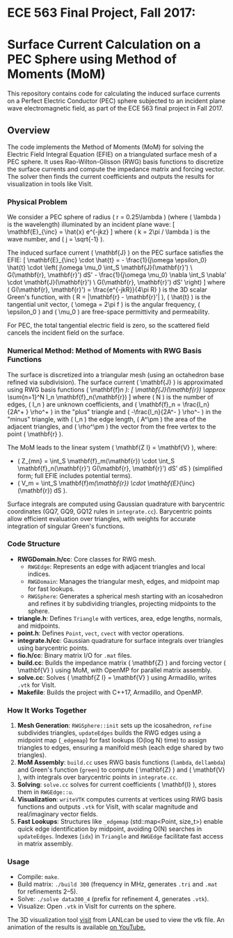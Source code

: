 # ECE 563 Final Project, Fall 2017:
# Surface Current Calculation on a PEC Sphere using Method of Moments (MoM)

This repository contains code for calculating the induced surface currents on a Perfect Electric Conductor (PEC) sphere subjected to an incident plane wave electromagnetic field, as part of the ECE 563 final project in Fall 2017.

## Overview
The code implements the Method of Moments (MoM) for solving the Electric Field Integral Equation (EFIE) on a triangulated surface mesh of a PEC sphere. It uses Rao-Wilton-Glisson (RWG) basis functions to discretize the surface currents and compute the impedance matrix and forcing vector. The solver then finds the current coefficients and outputs the results for visualization in tools like VisIt.

### Physical Problem
We consider a PEC sphere of radius \( r = 0.25\lambda \) (where \( \lambda \) is the wavelength) illuminated by an incident plane wave:
\[
\mathbf{E}_{\inc} = \hat{x} e^{-jkz}
\]
where \( k = 2\pi / \lambda \) is the wave number, and \( j = \sqrt{-1} \).

The induced surface current \( \mathbf{J} \) on the PEC surface satisfies the EFIE:
\[
\mathbf{E}_{\inc} \cdot \hat{t} = - \frac{1}{j\omega \epsilon_0} \hat{t} \cdot \left( j\omega \mu_0 \int_S \mathbf{J}(\mathbf{r}') \ G(\mathbf{r}, \mathbf{r}') dS' - \frac{1}{j\omega \mu_0} \nabla \int_S \nabla' \cdot \mathbf{J}(\mathbf{r}') \ G(\mathbf{r}, \mathbf{r}') dS' \right)
\]
where \( G(\mathbf{r}, \mathbf{r}') = \frac{e^{-jkR}}{4\pi R} \) is the 3D scalar Green's function, with \( R = |\mathbf{r} - \mathbf{r}'| \), \( \hat{t} \) is the tangential unit vector, \( \omega = 2\pi f \) is the angular frequency, \( \epsilon_0 \) and \( \mu_0 \) are free-space permittivity and permeability.

For PEC, the total tangential electric field is zero, so the scattered field cancels the incident field on the surface.

### Numerical Method: Method of Moments with RWG Basis Functions
The surface is discretized into a triangular mesh (using an octahedron base refined via subdivision). The surface current \( \mathbf{J} \) is approximated using RWG basis functions \( \mathbf{f}_n \):
\[
\mathbf{J}(\mathbf{r}) \approx \sum_{n=1}^N I_n \mathbf{f}_n(\mathbf{r})
\]
where \( N \) is the number of edges, \( I_n \) are unknown coefficients, and \( \mathbf{f}_n = \frac{l_n}{2A^+ } \rho^+ \) in the "plus" triangle and \( -\frac{l_n}{2A^- } \rho^- \) in the "minus" triangle, with \( l_n \) the edge length, \( A^\pm \) the area of the adjacent triangles, and \( \rho^\pm \) the vector from the free vertex to the point \( \mathbf{r} \).

The MoM leads to the linear system \( \mathbf{Z I} = \mathbf{V} \), where:
- \( Z_{mn} = \int_S \mathbf{f}_m(\mathbf{r}) \cdot \int_S \mathbf{f}_n(\mathbf{r}') G(\mathbf{r}, \mathbf{r}') dS' dS \) (simplified form; full EFIE includes potential terms).
- \( V_m = \int_S \mathbf{f}_m(\mathbf{r}) \cdot \mathbf{E}_{\inc}(\mathbf{r}) dS \).

Surface integrals are computed using Gaussian quadrature with barycentric coordinates (GQ7, GQ9, GQ12 rules in `integrate.cc`). Barycentric points allow efficient evaluation over triangles, with weights for accurate integration of singular Green's functions.

### Code Structure
- **RWGDomain.h/cc**: Core classes for RWG mesh.
  - `RWGEdge`: Represents an edge with adjacent triangles and local indices.
  - `RWGDomain`: Manages the triangular mesh, edges, and midpoint map for fast lookups.
  - `RWGSphere`: Generates a spherical mesh starting with an icosahedron and refines it by subdividing triangles, projecting midpoints to the sphere.
- **triangle.h**: Defines `Triangle` with vertices, area, edge lengths, normals, and midpoints.
- **point.h**: Defines `Point`, `vect`, `cvect` with vector operations.
- **integrate.h/cc**: Gaussian quadrature for surface integrals over triangles using barycentric points.
- **fio.h/cc**: Binary matrix I/O for `.mat` files.
- **build.cc**: Builds the impedance matrix \( \mathbf{Z} \) and forcing vector \( \mathbf{V} \) using MoM, with OpenMP for parallel matrix assembly.
- **solve.cc**: Solves \( \mathbf{Z I} = \mathbf{V} \) using Armadillo, writes `.vtk` for VisIt.
- **Makefile**: Builds the project with C++17, Armadillo, and OpenMP.

### How It Works Together
1. **Mesh Generation**: `RWGSphere::init` sets up the icosahedron, `refine` subdivides triangles, `updateEdges` builds the RWG edges using a midpoint map (`_edgemap`) for fast lookups (O(log N) time) to assign triangles to edges, ensuring a manifold mesh (each edge shared by two triangles).
2. **MoM Assembly**: `build.cc` uses RWG basis functions (`lambda`, `dellambda`) and Green's function (`green`) to compute \( \mathbf{Z} \) and \( \mathbf{V} \), with integrals over barycentric points in `integrate.cc`.
3. **Solving**: `solve.cc` solves for current coefficients \( \mathbf{I} \), stores them in `RWGEdge::u`.
4. **Visualization**: `writeVTK` computes currents at vertices using RWG basis functions and outputs `.vtk` for VisIt, with scalar magnitude and real/imaginary vector fields.
5. **Fast Lookups**: Structures like `_edgemap` (std::map<Point, size_t>) enable quick edge identification by midpoint, avoiding O(N) searches in `updateEdges`. Indexes (`idx`) in `Triangle` and `RWGEdge` facilitate fast access in matrix assembly.

### Usage
- Compile: `make`.
- Build matrix: `./build 300` (frequency in MHz, generates `.tri` and `.mat` for refinements 2–5).
- Solve: `./solve data300_4` (prefix for refinement 4, generates `.vtk`).
- Visualize: Open `.vtk` in VisIt for currents on the sphere.

The 3D visualization tool [visit](https://visit-dav.github.io/visit-website/index.html)
from LANLcan be used to view the vtk file. An animation of the results is available
[on YouTube.](https://www.youtube.com/watch?v=WIDFqDFXxaQ)
